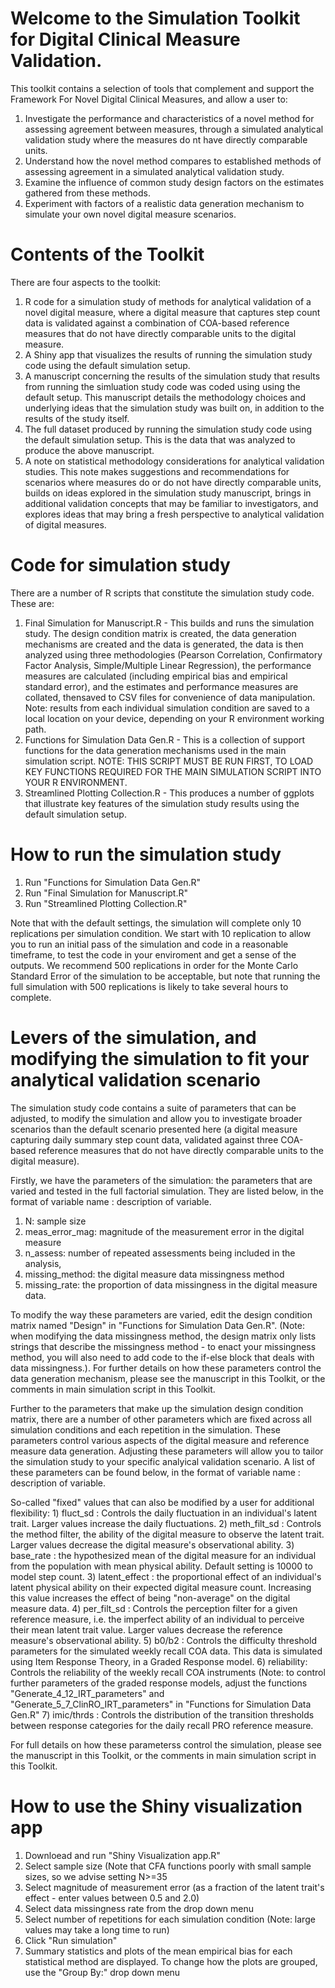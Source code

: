 # Welcome to the Simulation Toolkit for Digital Clinical Measure Validation.

This toolkit contains a selection of tools that complement and support the Framework For Novel Digital Clinical Measures, and allow a user to:

1) Investigate the performance and characteristics of a novel method for assessing agreement between measures, through a simulated analytical validation study where the measures do nt have directly comparable units.
2) Understand how the novel method compares to established methods of assessing agreement in a simulated analytical validation study.
3) Examine the influence of common study design factors on the estimates gathered from these methods.
4) Experiment with factors of a realistic data generation mechanism to simulate your own novel digital measure scenarios.

# Contents of the Toolkit

There are four aspects to the toolkit:

1) R code for a simulation study of methods for analytical validation of a novel digital measure, where a digital measure that captures step count data is validated against a combination of COA-based reference measures that do not have directly comparable units to the digital measure.
2) A Shiny app that visualizes the results of running the simulation study code using the default simulation setup.
3) A manuscript concerning the results of the simulation study that results from running the simluation study code was coded using using the default setup. This manuscript details the methodology choices and underlying ideas that the simulation study was built on, in addition to the results of the study itself.
4) The full dataset produced by running the simulation study code using the default simulation setup. This is the data that was analyzed to produce the above manuscript.
5) A note on statistical methodology considerations for analytical validation studies. This note makes suggestions and recommendations for scenarios where measures do or do not have directly comparable units, builds on ideas explored in the simulation study manuscript, brings in additional validation concepts that may be familiar to investigators, and explores ideas that may bring a fresh perspective to analytical validation of digital measures.

# Code for simulation study

There are a number of R scripts that constitute the simulation study code. These are:

1) Final Simulation for Manuscript.R - This builds and runs the simulation study. The design condition matrix is created, the data generation mechanisms are created and the data is generated, the data is then analyzed using three methodologies (Pearson Correlation, Confirmatory Factor Analysis, Simple/Multiple Linear Regression), the performance measures are calculated (including empirical bias and empirical standard error), and the estimates and performance measures are collated, thensaved to CSV files for convenience of data manipulation. Note: results from each individual simulation condition are saved to a local location on your device, depending on your R environment working path.
2) Functions for Simulation Data Gen.R - This is a collection of support functions for the data generation mechanisms used in the main simulation script. NOTE: THIS SCRIPT MUST BE RUN FIRST, TO LOAD KEY FUNCTIONS REQUIRED FOR THE MAIN SIMULATION SCRIPT INTO YOUR R ENVIRONMENT.
3) Streamlined Plotting Collection.R - This produces a number of ggplots that illustrate key features of the simulation study results using the default simulation setup.

# How to run the simulation study

1) Run "Functions for Simulation Data Gen.R"
2) Run "Final Simulation for Manuscript.R"
3) Run "Streamlined Plotting Collection.R"

Note that with the default settings, the simulation will complete only 10 replications per simulation condition. We start with 10 replication to allow you to run an initial pass of the simulation and code in a reasonable timeframe, to test the code in your enviroment and get a sense of the outputs. We recommend 500 replications in order for the Monte Carlo Standard Error of the simulation to be acceptable, but note that running the full simulation with 500 replications is likely to take several hours to complete.

# Levers of the simulation, and modifying the simulation to fit your analytical validation scenario

The simulation study code contains a suite of parameters that can be adjusted, to modify the simulation and allow you to investigate broader scenarios than the default scenario presented here (a digital measure capturing daily summary step count data, validated against three COA-based reference measures that do not have directly comparable units to the digital measure).

Firstly, we have the parameters of the simulation: the parameters that are varied and tested in the full factorial simulation. They are listed below, in the format of variable name : description of variable. 

1) N: sample size
2) meas_error_mag: magnitude of the measurement error in the digital measure
3) n_assess: number of repeated assessments being included in the analysis,
4) missing_method: the digital measure data missingness method
5) missing_rate: the proportion of data missingness in the digital measure data.

To modify the way these parameters are varied, edit the design condition matrix named "Design" in "Functions for Simulation Data Gen.R". (Note: when modifying the data missingness method, the design matrix only lists strings that describe the missingness method - to enact your missingness method, you will also need to add code to the if-else block that deals with data missingness.). For further details on how these parameters control the data generation mechanism, please see the manuscript in this Toolkit, or the comments in main simulation script in this Toolkit.

Further to the parameters that make up the simulation design condition matrix, there are a number of other parameters which are fixed across all simulation conditions and each repetition in the simulation. These parameters control various aspects of the digital measure and reference measure data generation. Adjusting these parameters will allow you to tailor the simulation study to your specific analyical validation scenario. A list of these parameters can be found below, in the format of variable name : description of variable. 

So-called "fixed" values that can also be modified by a user for additional flexibility:
    1) fluct_sd : Controls the daily fluctuation in an individual's latent trait. Larger values increase the daily fluctuations.
    2) meth_filt_sd : Controls the method filter, the ability of the digital measure to observe the latent trait. Larger values decrease the digital measure's observational ability.
    3) base_rate : the hypothesized mean of the digital measure for an individual from the population with mean physical ability. Default setting is 10000 to model step count.
    3) latent_effect : the proportional effect of an individual's latent physical ability on their expected digital measure count. Increasing this value increases the effect of being "non-average" on the digital measure data.
    4) per_filt_sd : Controls the perception filter for a given reference measure, i.e. the imperfect ability of an individual to perceive their mean latent trait value. Larger values decrease the reference measure's observational ability.
    5) b0/b2 : Controls the difficulty threshold parameters for the simulated weekly recall COA data. This data is simulated using Item Response Theory, in a Graded Response model.
    6) reliability: Controls the reliability of the weekly recall COA instruments (Note: to control further parameters of the graded response models, adjust the functions "Generate_4_12_IRT_parameters" and "Generate_5_7_ClinRO_IRT_parameters" in "Functions for Simulation Data Gen.R"
    7) imic/thrds : Controls the distribution of the transition thresholds between response categories for the daily recall PRO reference measure.
     
For full details on how these parameterss control the simulation, please see the manuscript in this Toolkit, or the comments in main simulation script in this Toolkit.
    
# How to use the Shiny visualization app

1) Downloead and run "Shiny Visualization app.R"
2) Select sample size (Note that CFA functions poorly with small sample sizes, so we advise setting N>=35
3) Select magnitude of measurement error (as a fraction of the latent trait's effect - enter values between 0.5 and 2.0)
4) Select data missingness rate from the drop down menu
5) Select number of repetitions for each simulation condition (Note: large values may take a long time to run)
6) Click "Run simulation"
7) Summary statistics and plots of the mean empirical bias for each statistical method are displayed. To change how the plots are grouped, use the "Group By:" drop down menu



